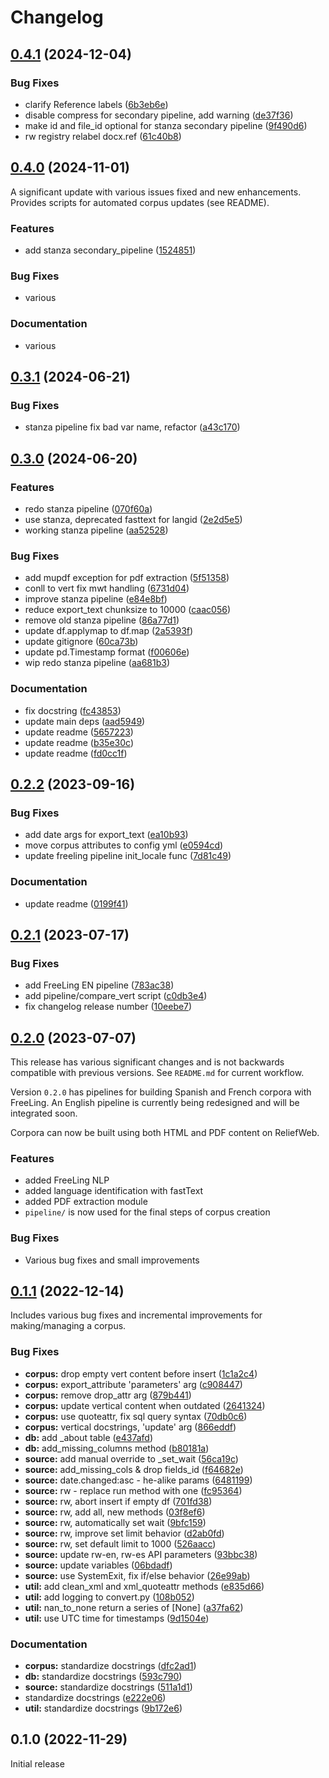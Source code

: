 # Changelog

## [0.4.1](https://github.com/engisalor/corpusama/compare/v0.4.0...v0.4.1) (2024-12-04)


### Bug Fixes

* clarify Reference labels ([6b3eb6e](https://github.com/engisalor/corpusama/commit/6b3eb6eafe345cd1cc0173f353a8009a2be177ba))
* disable compress for secondary pipeline, add warning ([de37f36](https://github.com/engisalor/corpusama/commit/de37f36ead9762283c942ce31a813ec669da45b8))
* make id and file_id optional for stanza secondary pipeline ([9f490d6](https://github.com/engisalor/corpusama/commit/9f490d60faf89cc3c9d1a17a8eaee15c1fe8e3b8))
* rw registry relabel docx.ref ([61c40b8](https://github.com/engisalor/corpusama/commit/61c40b83abc72db6b874a26c896af4ba98961f29))

## [0.4.0](https://github.com/engisalor/corpusama/compare/v0.3.1...v0.4.0) (2024-11-01)

A significant update with various issues fixed and new enhancements. Provides scripts for automated corpus updates (see README).

### Features

* add stanza secondary_pipeline ([1524851](https://github.com/engisalor/corpusama/commit/15248510f4c41e6426fbbcca988b8ee8eca28a38))

### Bug Fixes

* various

### Documentation

* various

## [0.3.1](https://github.com/engisalor/corpusama/compare/v0.3.0...v0.3.1) (2024-06-21)


### Bug Fixes

* stanza pipeline fix bad var name, refactor ([a43c170](https://github.com/engisalor/corpusama/commit/a43c1706e444997014ab4a2af5027309eab65398))

## [0.3.0](https://github.com/engisalor/corpusama/compare/v0.2.2...v0.3.0) (2024-06-20)


### Features

* redo stanza pipeline ([070f60a](https://github.com/engisalor/corpusama/commit/070f60a5ef7300d7abe5ae214ad8a91b844b1c5f))
* use stanza, deprecated fasttext for langid ([2e2d5e5](https://github.com/engisalor/corpusama/commit/2e2d5e5203b44afc1d9e0d99cb5e00a0f1ee84cb))
* working stanza pipeline ([aa52528](https://github.com/engisalor/corpusama/commit/aa525287e78fb1e051d5ecfa29b0867bb2edaa0f))


### Bug Fixes

* add mupdf exception for pdf extraction ([5f51358](https://github.com/engisalor/corpusama/commit/5f513583de0e5873306b1d715121ac9ae4395b98))
* conll to vert fix mwt handling ([6731d04](https://github.com/engisalor/corpusama/commit/6731d04318029b24b0f9d4300800583cd121d122))
* improve stanza pipeline ([e84e8bf](https://github.com/engisalor/corpusama/commit/e84e8bffa2b56fd0571fe227a4e61fca0ac86c21))
* reduce export_text chunksize to 10000 ([caac056](https://github.com/engisalor/corpusama/commit/caac0560dcc3fef8daa214999c0295a940e93444))
* remove old stanza pipeline ([86a77d1](https://github.com/engisalor/corpusama/commit/86a77d16ed74d6cdc8bd5414f7e9f574b211246e))
* update df.applymap to df.map ([2a5393f](https://github.com/engisalor/corpusama/commit/2a5393f652918b8214848907493c101c5fb90a34))
* update gitignore ([60ca73b](https://github.com/engisalor/corpusama/commit/60ca73b6722c44645a7c76fd7dcd426f0a98ad7a))
* update pd.Timestamp format ([f00606e](https://github.com/engisalor/corpusama/commit/f00606e9f03e01e65da978d8097dcf62ff1ba0cf))
* wip redo stanza pipeline ([aa681b3](https://github.com/engisalor/corpusama/commit/aa681b31dbf69d85e27322692d76315d3b19e9eb))


### Documentation

* fix docstring ([fc43853](https://github.com/engisalor/corpusama/commit/fc438531ba89633617e8ba418a9d942a31cb7305))
* update main deps ([aad5949](https://github.com/engisalor/corpusama/commit/aad5949b0c005bfea3a62cbbb290320efd3f3e61))
* update readme ([5657223](https://github.com/engisalor/corpusama/commit/5657223ac1b8eb78be2ea356ad93c113a6a593cd))
* update readme ([b35e30c](https://github.com/engisalor/corpusama/commit/b35e30c21b4e55a536cea2562b869e36bd69188a))
* update readme ([fd0cc1f](https://github.com/engisalor/corpusama/commit/fd0cc1fa5efcafc0a0bb55d54742e83b71ffdf4a))

## [0.2.2](https://github.com/engisalor/corpusama/compare/v0.2.1...v0.2.2) (2023-09-16)


### Bug Fixes

* add date args for export_text ([ea10b93](https://github.com/engisalor/corpusama/commit/ea10b9323ced8e9e806343bee907f1c82ce2a601))
* move corpus attributes to config yml ([e0594cd](https://github.com/engisalor/corpusama/commit/e0594cd96c0fed0ed6a341a8b3e0eba2eb46d17d))
* update freeling pipeline init_locale func ([7d81c49](https://github.com/engisalor/corpusama/commit/7d81c49988e2619be800fe2f25a70611b1ba1e64))


### Documentation

* update readme ([0199f41](https://github.com/engisalor/corpusama/commit/0199f412aec14d1f94a4386574752642d3d16a92))

## [0.2.1](https://github.com/engisalor/corpusama/compare/v0.2.0...v0.2.1) (2023-07-17)


### Bug Fixes

* add FreeLing EN pipeline ([783ac38](https://github.com/engisalor/corpusama/commit/783ac3845c0870089a198cce9b0979c344dbda0c))
* add pipeline/compare_vert script ([c0db3e4](https://github.com/engisalor/corpusama/commit/c0db3e48fd199c5ebb3ba6e3d23589e6846197f1))
* fix changelog release number ([10eebe7](https://github.com/engisalor/corpusama/commit/10eebe743c00354515f4d812a0239e5186c0d9e0))

## [0.2.0](https://github.com/engisalor/corpusama/compare/v0.1.1...v0.2.0) (2023-07-07)

This release has various significant changes and is not backwards compatible with previous versions. See `README.md` for current workflow.

Version `0.2.0` has pipelines for building Spanish and French corpora with FreeLing. An English pipeline is currently being redesigned and will be integrated soon.

Corpora can now be built using both HTML and PDF content on ReliefWeb.

### Features

* added FreeLing NLP
* added language identification with fastText
* added PDF extraction module
* `pipeline/` is now used for the final steps of corpus creation

### Bug Fixes

* Various bug fixes and small improvements

## [0.1.1](https://github.com/Humanitarian-Encyclopedia/corpusama/compare/v0.1.0...v0.1.1) (2022-12-14)

Includes various bug fixes and incremental improvements for making/managing a corpus.

### Bug Fixes

* **corpus:** drop empty vert content before insert ([1c1a2c4](https://github.com/Humanitarian-Encyclopedia/corpusama/commit/1c1a2c4939c75bfb2ba63fe646a3c6b9d508e952))
* **corpus:** export_attribute 'parameters' arg ([c908447](https://github.com/Humanitarian-Encyclopedia/corpusama/commit/c9084479cfb576fe24ad08a4372dfbb56867e24c))
* **corpus:** remove drop_attr arg ([879b441](https://github.com/Humanitarian-Encyclopedia/corpusama/commit/879b4419254efe0a11c6fef8f42bae3a29b0a99c))
* **corpus:** update vertical content when outdated ([2641324](https://github.com/Humanitarian-Encyclopedia/corpusama/commit/2641324b440ec6e044f34e28458cc1629ed4348b))
* **corpus:** use quoteattr, fix sql query syntax ([70db0c6](https://github.com/Humanitarian-Encyclopedia/corpusama/commit/70db0c6d2bb752c7e3c3afd9ad2051cb217d0047))
* **corpus:** vertical docstrings, 'update' arg ([866eddf](https://github.com/Humanitarian-Encyclopedia/corpusama/commit/866eddf631019e7e04f3352b38f14dd99247e2f4))
* **db:** add _about table ([e437afd](https://github.com/Humanitarian-Encyclopedia/corpusama/commit/e437afd3a759876ae1336735f1508e0a9f3bc5b0))
* **db:** add_missing_columns method ([b80181a](https://github.com/Humanitarian-Encyclopedia/corpusama/commit/b80181ae547619d9fd195e5d721fa92d49279deb))
* **source:** add manual override to _set_wait ([56ca19c](https://github.com/Humanitarian-Encyclopedia/corpusama/commit/56ca19cfb3332a6db06babca6d09b389ebfc3770))
* **source:** add_missing_cols & drop fields_id ([f64682e](https://github.com/Humanitarian-Encyclopedia/corpusama/commit/f64682e06e009d2cd1f980402d16760081d31e01))
* **source:** date.changed:asc - he-alike params ([6481199](https://github.com/Humanitarian-Encyclopedia/corpusama/commit/6481199ff88326963807d0886ef197e7c54d2420))
* **source:** rw - replace run method with one ([fc95364](https://github.com/Humanitarian-Encyclopedia/corpusama/commit/fc9536442115eff03745da6755bbc022569ed8e1))
* **source:** rw, abort insert if empty df ([701fd38](https://github.com/Humanitarian-Encyclopedia/corpusama/commit/701fd387b8e610ed833978545c6ced36b6ed8b56))
* **source:** rw, add all, new methods ([03f8ef6](https://github.com/Humanitarian-Encyclopedia/corpusama/commit/03f8ef6d849d21bd9329ebbe81f77c82e8ebca25))
* **source:** rw, automatically set wait ([9bfc159](https://github.com/Humanitarian-Encyclopedia/corpusama/commit/9bfc159d2e3a0904dec554c3168136d11a521b4b))
* **source:** rw, improve set limit behavior ([d2ab0fd](https://github.com/Humanitarian-Encyclopedia/corpusama/commit/d2ab0fdb695f8392cf4e46deca84497842ec3895))
* **source:** rw, set default limit to 1000 ([526aacc](https://github.com/Humanitarian-Encyclopedia/corpusama/commit/526aacc28a73aa4ab3e613acaec2d93e530ce905))
* **source:** update rw-en, rw-es API parameters ([93bbc38](https://github.com/Humanitarian-Encyclopedia/corpusama/commit/93bbc3860e625a00db1643ae63f9e9dcc668c598))
* **source:** update variables ([06bdadf](https://github.com/Humanitarian-Encyclopedia/corpusama/commit/06bdadff5ac19999c647da30c44b559895cc7cab))
* **source:** use SystemExit, fix if/else behavior ([26e99ab](https://github.com/Humanitarian-Encyclopedia/corpusama/commit/26e99ab9358ca815cdd2fa76fe4287d9f4da8eba))
* **util:** add clean_xml and xml_quoteattr methods ([e835d66](https://github.com/Humanitarian-Encyclopedia/corpusama/commit/e835d66b2635038e604d2f5c9825ba47ab9f9734))
* **util:** add logging to convert.py ([108b052](https://github.com/Humanitarian-Encyclopedia/corpusama/commit/108b05283fd14ed9d6d3a71a95aee4ad4c68d1a5))
* **util:** nan_to_none return a series of [None] ([a37fa62](https://github.com/Humanitarian-Encyclopedia/corpusama/commit/a37fa622d077bedf61e0698b990a86feb0e49641))
* **util:** use UTC time for timestamps ([9d1504e](https://github.com/Humanitarian-Encyclopedia/corpusama/commit/9d1504ee3e0f4f4dc3af7c4b3ba8df84f6b6f6ab))


### Documentation

* **corpus:** standardize docstrings ([dfc2ad1](https://github.com/Humanitarian-Encyclopedia/corpusama/commit/dfc2ad10f0ce7b5abf9f1b0263239f8dff99450b))
* **db:** standardize docstrings ([593c790](https://github.com/Humanitarian-Encyclopedia/corpusama/commit/593c7903eed7ac98f77349be2956b98e3b855b0d))
* **source:** standardize docstrings ([511a1d1](https://github.com/Humanitarian-Encyclopedia/corpusama/commit/511a1d16635a651b5d1897d49b9664bf1f391630))
* standardize docstrings ([e222e06](https://github.com/Humanitarian-Encyclopedia/corpusama/commit/e222e065d2504951672465b611420568db48e62d))
* **util:** standardize docstrings ([9b172e6](https://github.com/Humanitarian-Encyclopedia/corpusama/commit/9b172e6645ef2bb8e3525b7a227bd979663c7149))

## 0.1.0 (2022-11-29)

Initial release
